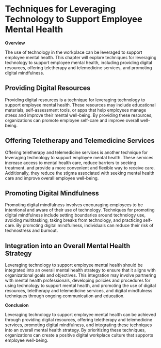 # Techniques for Leveraging Technology to Support Employee Mental Health

**Overview**

The use of technology in the workplace can be leveraged to support employee mental health. This chapter will explore techniques for leveraging technology to support employee mental health, including providing digital resources, offering teletherapy and telemedicine services, and promoting digital mindfulness.

Providing Digital Resources
---------------------------

Providing digital resources is a technique for leveraging technology to support employee mental health. These resources may include educational materials, self-assessment tools, or apps that help employees manage stress and improve their mental well-being. By providing these resources, organizations can promote employee self-care and improve overall well-being.

Offering Teletherapy and Telemedicine Services
----------------------------------------------

Offering teletherapy and telemedicine services is another technique for leveraging technology to support employee mental health. These services increase access to mental health care, reduce barriers to seeking treatment, and provide a more convenient and flexible way to receive care. Additionally, they reduce the stigma associated with seeking mental health care and improve overall employee well-being.

Promoting Digital Mindfulness
-----------------------------

Promoting digital mindfulness involves encouraging employees to be intentional and aware of their use of technology. Techniques for promoting digital mindfulness include setting boundaries around technology use, avoiding multitasking, taking breaks from technology, and practicing self-care. By promoting digital mindfulness, individuals can reduce their risk of technostress and burnout.

Integration into an Overall Mental Health Strategy
--------------------------------------------------

Leveraging technology to support employee mental health should be integrated into an overall mental health strategy to ensure that it aligns with organizational goals and objectives. This integration may involve partnering with mental health professionals, developing policies and procedures for using technology to support mental health, and promoting the use of digital resources, teletherapy and telemedicine services, and digital mindfulness techniques through ongoing communication and education.

**Conclusion**

Leveraging technology to support employee mental health can be achieved through providing digital resources, offering teletherapy and telemedicine services, promoting digital mindfulness, and integrating these techniques into an overall mental health strategy. By prioritizing these techniques, organizations can create a positive digital workplace culture that supports employee well-being.
